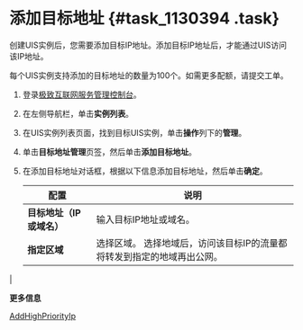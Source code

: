 # 添加目标地址 {#task_1130394 .task}

创建UIS实例后，您需要添加目标IP地址。添加目标IP地址后，才能通过UIS访问该IP地址。

每个UIS实例支持添加的目标地址的数量为100个。如需更多配额，请提交工单。

1.  登录[极致互联网服务管理控制台](https://pre-uis.console.aliyun.com)。
2.  在左侧导航栏，单击**实例列表**。
3.  在UIS实例列表页面，找到目标UIS实例，单击**操作**列下的**管理**。
4.  单击**目标地址管理**页签，然后单击**添加目标地址**。
5.  在添加目标地址对话框，根据以下信息添加目标地址，然后单击**确定**。 

    |配置|说明|
    |--|--|
    |**目标地址（IP或域名）**|输入目标IP地址或域名。|
    |**指定区域**|选择区域。 选择地域后，访问该目标IP的流量都将转发到指定的地域再出公网。

 |


**更多信息**  


[AddHighPriorityIp](../../../../dita-oss-bucket/SP_474/DNICMS1839534/ZH-CN_TP_77561_V3.md#)


